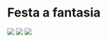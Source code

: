 <h1> Festa a fantasia</h1>

<div style="display: inline_block">

<img src="https://img.shields.io/badge/html5-%23E34F26.svg?style=for-the-badge&logo=html5&logoColor=white" />
<img src="https://img.shields.io/badge/css3-%231572B6.svg?style=for-the-badge&logo=css3&logoColor=white" />
<img src="https://img.shields.io/badge/javascript-%23323330.svg?style=for-the-badge&logo=javascript&logoColor=%23F7DF1E" />
  
</div>

<img src="![image](https://user-images.githubusercontent.com/86972667/197296657-c5ef3e2c-670a-483b-bbc0-daa320416d31.png)
" alt="">

